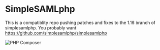 SimpleSAMLphp
=============
This is a compatiblity repo pushing patches and fixes to the 1.16 branch of simplesamlphp. You probably want https://github.com/simplesamlphp/simplesamlphp

![PHP Composer](https://github.com/jeremyfrench/simplesamlphp/workflows/PHP%20Composer/badge.svg)
